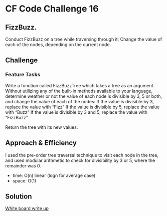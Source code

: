 # CF Code Challenge 16
## FizzBuzz.
Conduct FizzBuzz on a tree while traversing through it; Change the value of each
of the nodes, depending on the current node.

## Challenge
### Feature Tasks
Write a function called FizzBuzzTree which takes a tree as an argument.
Without utilizing any of the built-in methods available to your language, determine weather or not the value of each node is divisible by 3, 5 or both, and change the value of each of the nodes:
If the value is divisible by 3, replace the value with “Fizz”
If the value is divisible by 5, replace the value with “Buzz”
If the value is divisible by 3 and 5, replace the value with “FizzBuzz”

Return the tree with its new values.

## Approach & Efficiency
I used the pre-order tree traversal technique to visit each node in the tree, and used modular arithmetic to check for
divisibility by 3 or 5, where the remainder was 0.
- time:   O(n) linear (logn for average case)
- space:  O(1)

## Solution
[White board write up](assets/fizzbuzztree.gif)
